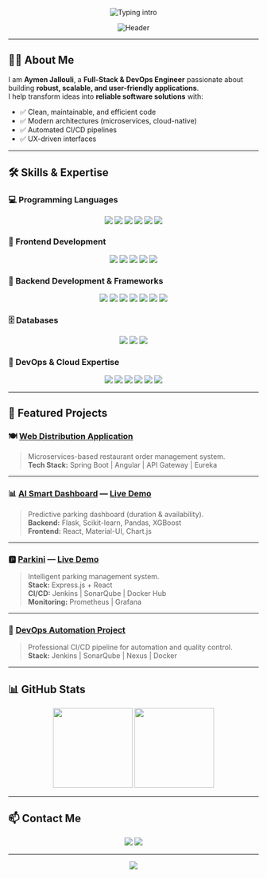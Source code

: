 <!-- HERO HEADER -->
<p align="center">
  <img src="https://readme-typing-svg.herokuapp.com?font=Fira+Code&weight=600&size=28&duration=3000&pause=1000&color=38B2AC&center=true&vCenter=true&width=1000&lines=👋+Hi,+I’m+Aymen+Jallouli;🚀+Full-Stack+Developer+%26+DevOps+Engineer;🎨+Passionate+about+UX+%26+Scalable+Architecture" alt="Typing intro" />
</p>

<p align="center">
  <img src="https://capsule-render.vercel.app/api?type=waving&color=0:38B2AC,100:4F46E5&height=150&section=header&text=WELCOME&fontSize=45&fontColor=FFFFFF&animation=twinkling" alt="Header" />
</p>

---

## 👨‍💻 About Me

I am **Aymen Jallouli**, a **Full-Stack & DevOps Engineer** passionate about building **robust, scalable, and user-friendly applications**.  
I help transform ideas into **reliable software solutions** with:  

- ✅ Clean, maintainable, and efficient code  
- ✅ Modern architectures (microservices, cloud-native)  
- ✅ Automated CI/CD pipelines  
- ✅ UX-driven interfaces  

---

## 🛠️ Skills & Expertise

### 💻 Programming Languages
<p align="center">
  <img src="https://img.shields.io/badge/Java-ED8B00?style=for-the-badge&logo=java&logoColor=white" />
  <img src="https://img.shields.io/badge/C-A8B9CC?style=for-the-badge&logo=c&logoColor=black" />
  <img src="https://img.shields.io/badge/C++-00599C?style=for-the-badge&logo=cplusplus&logoColor=white" />
  <img src="https://img.shields.io/badge/Python-3776AB?style=for-the-badge&logo=python&logoColor=white" />
  <img src="https://img.shields.io/badge/JavaScript-F7E01D?style=for-the-badge&logo=javascript&logoColor=black" />
  <img src="https://img.shields.io/badge/TypeScript-3178C6?style=for-the-badge&logo=typescript&logoColor=white" />
</p>

### 🎨 Frontend Development
<p align="center">
  <img src="https://img.shields.io/badge/HTML5-E34F26?style=for-the-badge&logo=html5&logoColor=white" />
  <img src="https://img.shields.io/badge/CSS3-1572B6?style=for-the-badge&logo=css3&logoColor=white" />
  <img src="https://img.shields.io/badge/TailwindCSS-38B2AC?style=for-the-badge&logo=tailwind-css&logoColor=white" />
  <img src="https://img.shields.io/badge/React-61DAFB?style=for-the-badge&logo=react&logoColor=black" />
  <img src="https://img.shields.io/badge/Angular-DD0031?style=for-the-badge&logo=angular&logoColor=white" />
</p>

### 🔧 Backend Development & Frameworks
<p align="center">
  <img src="https://img.shields.io/badge/SpringBoot-6DB33F?style=for-the-badge&logo=springboot&logoColor=white" />
  <img src="https://img.shields.io/badge/Symfony-000000?style=for-the-badge&logo=symfony&logoColor=white" />
  <img src="https://img.shields.io/badge/Laravel-FF2D20?style=for-the-badge&logo=laravel&logoColor=white" />
  <img src="https://img.shields.io/badge/Django-092E20?style=for-the-badge&logo=django&logoColor=white" />
  <img src="https://img.shields.io/badge/Flask-000000?style=for-the-badge&logo=flask&logoColor=white" />
  <img src="https://img.shields.io/badge/Node.js-43853D?style=for-the-badge&logo=node.js&logoColor=white" />
  <img src="https://img.shields.io/badge/Express.js-000000?style=for-the-badge&logo=express&logoColor=white" />
</p>

### 🗄️ Databases
<p align="center">
  <img src="https://img.shields.io/badge/MySQL-005C84?style=for-the-badge&logo=mysql&logoColor=white" />
  <img src="https://img.shields.io/badge/PostgreSQL-316192?style=for-the-badge&logo=postgresql&logoColor=white" />
  <img src="https://img.shields.io/badge/MongoDB-47A248?style=for-the-badge&logo=mongodb&logoColor=white" />
</p>

### 🚀 DevOps & Cloud Expertise
<p align="center">
  <img src="https://img.shields.io/badge/Docker-2496ED?style=for-the-badge&logo=docker&logoColor=white" />
  <img src="https://img.shields.io/badge/Kubernetes-326CE5?style=for-the-badge&logo=kubernetes&logoColor=white" />
  <img src="https://img.shields.io/badge/Jenkins-D24939?style=for-the-badge&logo=jenkins&logoColor=white" />
  <img src="https://img.shields.io/badge/SonarQube-4E9BCD?style=for-the-badge&logo=sonarqube&logoColor=white" />
  <img src="https://img.shields.io/badge/Prometheus-E6522C?style=for-the-badge&logo=prometheus&logoColor=white" />
  <img src="https://img.shields.io/badge/Grafana-F46800?style=for-the-badge&logo=grafana&logoColor=white" />
</p>

---

## 🚀 Featured Projects

### 🍽️ [**Web Distribution Application**](https://github.com/Application-Web-Distribution-Project/Application_Web_Distibue)  
> Microservices-based restaurant order management system.  
**Tech Stack:** Spring Boot | Angular | API Gateway | Eureka  

---

### 📊 [**AI Smart Dashboard**](https://github.com/Aymenjallouli/Ai-Dashboard-Ml.git) — [Live Demo](https://parkini-smart-dashboard.onrender.com)  
> Predictive parking dashboard (duration & availability).  
**Backend:** Flask, Scikit-learn, Pandas, XGBoost  
**Frontend:** React, Material-UI, Chart.js  

---

### 🅿️ [**Parkini**](https://github.com/PiDev-2025/Parkini) — [Live Demo](https://front-end-front-office.vercel.app)  
> Intelligent parking management system.  
**Stack:** Express.js + React  
**CI/CD:** Jenkins | SonarQube | Docker Hub  
**Monitoring:** Prometheus | Grafana  

---

### 🧪 [**DevOps Automation Project**](https://github.com/marwaniiwael18/DEVOPS-Project/tree/Aymenjallouli_4twin3_thunder)  
> Professional CI/CD pipeline for automation and quality control.  
**Stack:** Jenkins | SonarQube | Nexus | Docker  

---

## 📊 GitHub Stats

<p align="center">
  <img src="https://github-readme-stats.vercel.app/api?username=Aymenjallouli&show_icons=true&theme=radical&hide_border=true" height="160" />
  <img src="https://github-readme-streak-stats.herokuapp.com/?user=Aymenjallouli&theme=radical&hide_border=true" height="160" />
</p>

---

## 📫 Contact Me

<p align="center">
  <a href="https://www.linkedin.com/in/aymen-jallouli-713534254/"><img src="https://img.shields.io/badge/LinkedIn-0A66C2?style=for-the-badge&logo=linkedin&logoColor=white" /></a>
  <a href="mailto:aymen.jallouli@esprit.tn"><img src="https://img.shields.io/badge/Email-D14836?style=for-the-badge&logo=gmail&logoColor=white" /></a>
</p>

---

<p align="center">
  <img src="https://capsule-render.vercel.app/api?type=waving&color=0:4F46E5,100:38B2AC&height=100&section=footer" />
</p>
